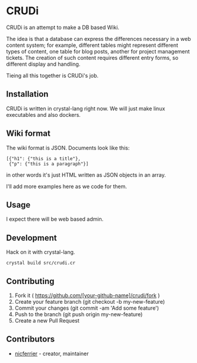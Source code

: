 # CRUDi

CRUDi is an attempt to make a DB based Wiki.

The idea is that a database can express the differences necessary in a
web content system; for example, different tables might represent
different types of content, one table for blog posts, another for
project management tickets. The creation of such content requires
different entry forms, so different display and handling.

Tieing all this together is CRUDi's job.


## Installation

CRUDi is written in crystal-lang right now. We will just make linux
executables and also dockers.


## Wiki format

The wiki format is JSON. Documents look like this:

```
[{"h1": {"this is a title"},
 {"p": {"this is a paragraph"}]
```

in other words it's just HTML written as JSON objects in an array.

I'll add more examples here as we code for them.


## Usage

I expect there will be web based admin.


## Development

Hack on it with crystal-lang.

```crystal-lang
crystal build src/crudi.cr
```

## Contributing

1. Fork it ( https://github.com/[your-github-name]/crudi/fork )
2. Create your feature branch (git checkout -b my-new-feature)
3. Commit your changes (git commit -am 'Add some feature')
4. Push to the branch (git push origin my-new-feature)
5. Create a new Pull Request

## Contributors

- [nicferrier](https://github.com/nicferrier)  - creator, maintainer
